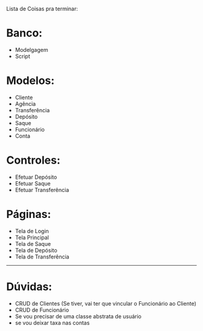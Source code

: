 Lista de Coisas pra terminar:


<h1>Banco: </h1>
<ul>
	<li>Modelgagem</li>
	<li>Script</li>
</ul>

<h1>Modelos:</h1>
<ul>
	<li>Cliente</li>
	<li>Agência</li>
	<li>Transferência</li>
	<li>Depósito</li>
	<li>Saque</li>
	<li>Funcionário</li>
	<li>Conta</li>
</ul>

<h1> Controles:</h1>
<ul>
	<li>Efetuar Depósito</li>
	<li>Efetuar Saque</li>
	<li>Efetuar Transferência</li>
</ul>

<h1>Páginas:</h1>
<ul>
	<li>Tela de Login</li>
	<li>Tela Principal</li>
	<li>Tela de Saque</li>
	<li>Tela de Depósito</li>
	<li>Tela de Transferência</li>
</ul>

<hr>
<h1>Dúvidas:</h1>
<ul>
	<li>CRUD de Clientes (Se tiver, vai ter que vincular o Funcionário ao Cliente)</li>
	<li>CRUD de Funcionário</li>
	<li>Se vou precisar de uma classe abstrata de usuário</li>
	<li>se vou deixar taxa nas contas</li>
</ul>
